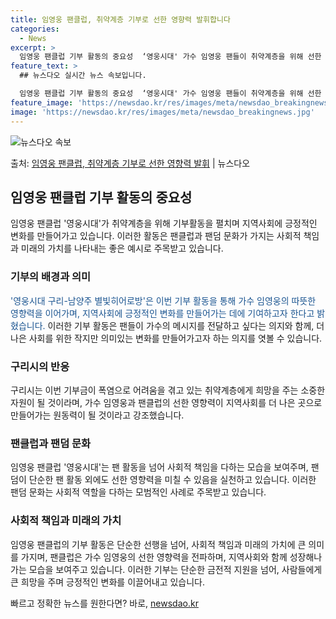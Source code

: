 ```yaml
---
title: 임영웅 팬클럽, 취약계층 기부로 선한 영향력 발휘합니다
categories:
  - News
excerpt: >
  임영웅 팬클럽 기부 활동의 중요성  ‘영웅시대' 가수 임영웅 팬들이 취약계층을 위해 선한 영향력을 펼치며 아…
feature_text: >
  ## 뉴스다오 실시간 뉴스 속보입니다.

  임영웅 팬클럽 기부 활동의 중요성  ‘영웅시대' 가수 임영웅 팬들이 취약계층을 위해 선한 영향력을 펼치며 아…
feature_image: 'https://newsdao.kr/res/images/meta/newsdao_breakingnews.jpg'
image: 'https://newsdao.kr/res/images/meta/newsdao_breakingnews.jpg'
---
```


![뉴스다오 속보](https://newsdao.kr/res/images/meta/newsdao_breakingnews.jpg)

<p>출처: <a href="https://newsdao.kr/4399" rel="dofollow">임영웅 팬클럽, 취약계층 기부로 선한 영향력 발휘</a> | 뉴스다오</p>

<h2 data-ke-size="size26">임영웅 팬클럽 기부 활동의 중요성</h2>
임영웅 팬클럽 '영웅시대'가 취약계층을 위해 기부활동을 펼치며 지역사회에 긍정적인 변화를 만들어가고 있습니다. 이러한 활동은 팬클럽과 팬덤 문화가 가지는 사회적 책임과 미래의 가치를 나타내는 좋은 예시로 주목받고 있습니다.

<h3>기부의 배경과 의미</h3>
<span style="color: #1a5490;">'영웅시대 구리-남양주 별빛히어로방'은 이번 기부 활동을 통해 가수 임영웅의 따뜻한 영향력을 이어가며, 지역사회에 긍정적인 변화를 만들어가는 데에 기여하고자 한다고 밝혔습니다.</span> 이러한 기부 활동은 팬들이 가수의 메시지를 전달하고 싶다는 의지와 함께, 더 나은 사회를 위한 작지만 의미있는 변화를 만들어가고자 하는 의지를 엿볼 수 있습니다.

<h3>구리시의 반응</h3>
구리시는 이번 기부금이 폭염으로 어려움을 겪고 있는 취약계층에게 희망을 주는 소중한 자원이 될 것이라며, 가수 임영웅과 팬클럽의 선한 영향력이 지역사회를 더 나은 곳으로 만들어가는 원동력이 될 것이라고 강조했습니다.

<h3>팬클럽과 팬덤 문화</h3>
임영웅 팬클럽 '영웅시대'는 팬 활동을 넘어 사회적 책임을 다하는 모습을 보여주며, 팬덤이 단순한 팬 활동 외에도 선한 영향력을 미칠 수 있음을 실천하고 있습니다. 이러한 팬덤 문화는 사회적 역할을 다하는 모범적인 사례로 주목받고 있습니다.

<h3>사회적 책임과 미래의 가치</h3>
임영웅 팬클럽의 기부 활동은 단순한 선행을 넘어, 사회적 책임과 미래의 가치에 큰 의미를 가지며, 팬클럽은 가수 임영웅의 선한 영향력을 전파하며, 지역사회와 함께 성장해나가는 모습을 보여주고 있습니다. 이러한 기부는 단순한 금전적 지원을 넘어, 사람들에게 큰 희망을 주며 긍정적인 변화를 이끌어내고 있습니다. 

빠르고 정확한 뉴스를 원한다면? 바로, <a href="https://newsdao.kr" rel="dofollow">newsdao.kr</a>


